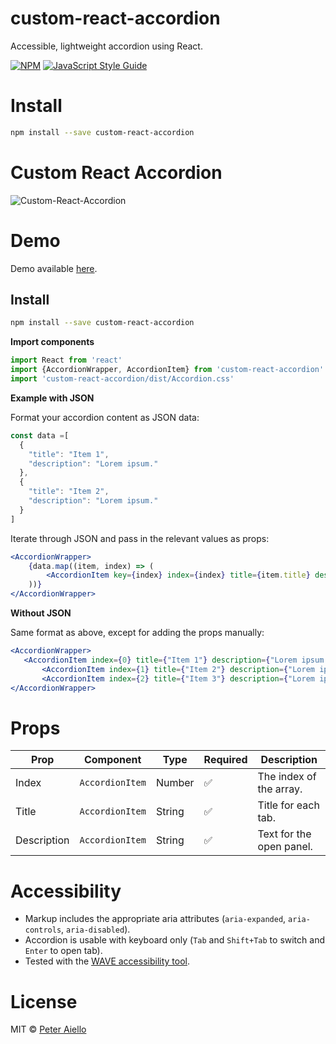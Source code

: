# custom-react-accordion

Accessible, lightweight accordion using React.

[![NPM](https://img.shields.io/npm/v/custom-react-accordion.svg)](https://www.npmjs.com/package/custom-react-accordion) [![JavaScript Style Guide](https://img.shields.io/badge/code_style-standard-brightgreen.svg)](https://standardjs.com)

# Install

```bash
npm install --save custom-react-accordion
```
# Custom React Accordion

![Custom-React-Accordion](https://user-images.githubusercontent.com/11468352/122650120-056fa800-d129-11eb-9caf-e1095a06478a.jpeg)


# Demo

Demo available [here](https://peteraiello.github.io/custom-react-accordion/).

## Install

```bash
npm install --save custom-react-accordion
```

**Import components**

```jsx
import React from 'react'
import {AccordionWrapper, AccordionItem} from 'custom-react-accordion'
import 'custom-react-accordion/dist/Accordion.css'
```

**Example with JSON**

Format your accordion content as JSON data:

```jsx
const data =[
  {
    "title": "Item 1",
    "description": "Lorem ipsum."
  },
  {
    "title": "Item 2",
    "description": "Lorem ipsum."
  }
]
```

Iterate through JSON and pass in the relevant values as props: 

```jsx
<AccordionWrapper>
    {data.map((item, index) => (
        <AccordionItem key={index} index={index} title={item.title} description={item.description} />
    ))}
</AccordionWrapper>
```

**Without JSON**

Same format as above, except for adding the props manually: 

 ```jsx
<AccordionWrapper>
    <AccordionItem index={0} title={"Item 1"} description={"Lorem ipsum."}></AccordionItem>
        <AccordionItem index={1} title={"Item 2"} description={"Lorem ipsum."}/>
        <AccordionItem index={2} title={"Item 3"} description={"Lorem ipsum."}/>
</AccordionWrapper>
```

# Props

| Prop        | Component        | Type        | Required           | Description                     | 
| ----------- | ---------------- | ----------- | ------------------ | ------------------------------- |
| Index       | `AccordionItem`  | Number      | :white_check_mark: | The index of the array.         |
| Title       | `AccordionItem`  | String      | :white_check_mark: | Title for each tab.             |
| Description | `AccordionItem`  | String      | :white_check_mark: | Text for the open panel.        |

# Accessibility

- Markup includes the appropriate aria attributes (`aria-expanded`, `aria-controls`, `aria-disabled`).
- Accordion is usable with keyboard only (`Tab` and `Shift+Tab` to switch and `Enter` to open tab). 
- Tested with the [WAVE accessibility tool](https://wave.webaim.org/extension/).

# License
MIT © [Peter Aiello](mailto:hello@peteraiello.dev)